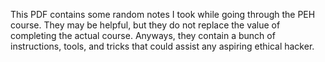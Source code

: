 This PDF contains some random notes I took while going through the PEH course. They may be helpful, but they do not replace the value of completing the actual course. Anyways, they contain a bunch of instructions, tools, and tricks that could assist any aspiring ethical hacker.
